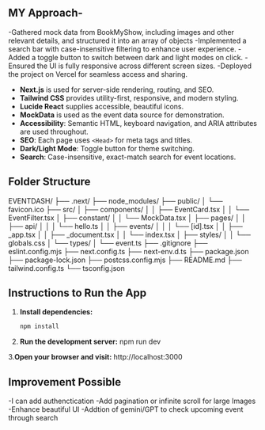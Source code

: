 
 ## MY Approach-

-Gathered mock data from BookMyShow, including images and other relevant details, and structured it into an array of objects
-Implemented a search bar with case-insensitive filtering to enhance user experience.
-Added a toggle button to switch between dark and light modes on click.
-Ensured the UI is fully responsive across different screen sizes.
-Deployed the project on Vercel for seamless access and sharing.

- **Next.js** is used for server-side rendering, routing, and SEO.
- **Tailwind CSS** provides utility-first, responsive, and modern styling.
- **Lucide React** supplies accessible, beautiful icons.
- **MockData** is used as the event data source for demonstration.
- **Accessibility**: Semantic HTML, keyboard navigation, and ARIA attributes are used throughout.
- **SEO**: Each page uses `<Head>` for meta tags and titles.
- **Dark/Light Mode**: Toggle button for theme switching.
- **Search**: Case-insensitive, exact-match search for event locations.


## Folder Structure

EVENTDASH/
├── .next/
├── node_modules/
├── public/
│   └── favicon.ico
├── src/
│   ├── components/
│   │   ├── EventCard.tsx
│   │   └── EventFilter.tsx
│   ├── constant/
│   │   └── MockData.tsx
│   ├── pages/
│   │   ├── api/
│   │   │   └── hello.ts
│   │   ├── events/
│   │   │   └── [id].tsx
│   │   ├── _app.tsx
│   │   ├── _document.tsx
│   │   └── index.tsx
│   ├── styles/
│   │   └── globals.css
│   └── types/
│       └── event.ts
├── .gitignore
├── eslint.config.mjs
├── next.config.ts
├── next-env.d.ts
├── package.json
├── package-lock.json
├── postcss.config.mjs
├── README.md
├── tailwind.config.ts
└── tsconfig.json
## Instructions to Run the App

1. **Install dependencies:**
   ```bash
   npm install
2. **Run the development server:**
   npm run dev

3.**Open your browser and visit:**
  http://localhost:3000

## Improvement Possible
-I can add authenctication
-Add pagination or infinite scroll for large Images
-Enhance beautiful UI
-Addtion of gemini/GPT to check upcoming event through search